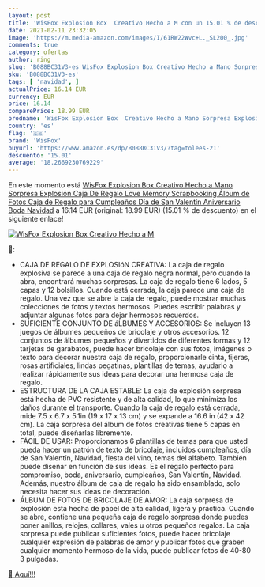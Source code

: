 ```yaml
---
layout: post
title: 'WisFox Explosion Box  Creativo Hecho a M con un 15.01 % de descuento'
date: 2021-02-11 23:32:05
image: 'https://m.media-amazon.com/images/I/61RW22Wvc+L._SL200_.jpg'
comments: true
category: ofertas
author: ring
slug: 'B088BC31V3-es WisFox Explosion Box Creativo Hecho a Mano Sorpresa...'
sku: 'B088BC31V3-es'
tags: [ 'navidad', ]
actualPrice: 16.14 EUR
currency: EUR
price: 16.14
comparePrice: 18.99 EUR
prodname: 'WisFox Explosion Box  Creativo Hecho a Mano Sorpresa Explosión Caja De Regalo Love Memory  Scrapbooking Álbum de Fotos Caja de Regalo para Cumpleaños Día de San Valentín Aniversario Boda Navidad'
country: 'es'
flag: '🇪🇸'
brand: 'WisFox'
buyurl: 'https://www.amazon.es/dp/B088BC31V3/?tag=tolees-21'
descuento: '15.01'
average: '18.2669230769229'
---
```


En este momento está [WisFox Explosion Box  Creativo Hecho a Mano Sorpresa Explosión Caja De Regalo Love Memory  Scrapbooking Álbum de Fotos Caja de Regalo para Cumpleaños Día de San Valentín Aniversario Boda Navidad](https://www.amazon.es/dp/B088BC31V3/?tag=tolees-21) a 16.14 EUR (original: 18.99 EUR) (15.01 %  de descuento) en el siguiente enlace!

[![WisFox Explosion Box  Creativo Hecho a M](https://m.media-amazon.com/images/I/61RW22Wvc+L._SL200_.jpg)](https://www.amazon.es/dp/B088BC31V3/?tag=tolees-21)

🔎:

- CAJA DE REGALO DE EXPLOSIóN CREATIVA: La caja de regalo explosiva se parece a una caja de regalo negra normal, pero cuando la abra, encontrará muchas sorpresas. La caja de regalo tiene 6 lados, 5 capas y 12 bolsillos. Cuando está cerrada, la caja parece una caja de regalo. Una vez que se abre la caja de regalo, puede mostrar muchas colecciones de fotos y textos hermosos. Puedes escribir palabras y adjuntar algunas fotos para dejar hermosos recuerdos.
- SUFICIENTE CONJUNTO DE áLBUMES Y ACCESORIOS: Se incluyen 13 juegos de álbumes pequeños de bricolaje y otros accesorios. 12 conjuntos de álbumes pequeños y divertidos de diferentes formas y 12 tarjetas de garabatos, puede hacer bricolaje con sus fotos, imágenes o texto para decorar nuestra caja de regalo, proporcionarle cinta, tijeras, rosas artificiales, lindas pegatinas, plantillas de temas, ayudarlo a realizar rápidamente sus ideas para decorar una hermosa caja de regalo.
- ESTRUCTURA DE LA CAJA ESTABLE: La caja de explosión sorpresa está hecha de PVC resistente y de alta calidad, lo que minimiza los daños durante el transporte. Cuando la caja de regalo está cerrada, mide 7.5 x 6.7 x 5.1in (19 x 17 x 13 cm) y se expande a 16.6 in (42 x 42 cm). La caja sorpresa del álbum de fotos creativas tiene 5 capas en total, puede diseñarlas libremente.
- FÁCIL DE USAR: Proporcionamos 6 plantillas de temas para que usted pueda hacer un patrón de texto de bricolaje, incluidos cumpleaños, día de San Valentín, Navidad, fiesta del vino, temas del alfabeto. También puede diseñar en función de sus ideas. Es el regalo perfecto para compromiso, boda, aniversario, cumpleaños, San Valentín, Navidad. Además, nuestro álbum de caja de regalo ha sido ensamblado, solo necesita hacer sus ideas de decoración.
- ÁLBUM DE FOTOS DE BRICOLAJE DE AMOR: La caja sorpresa de explosión está hecha de papel de alta calidad, ligera y práctica. Cuando se abre, contiene una pequeña caja de regalo sorpresa donde puedes poner anillos, relojes, collares, vales u otros pequeños regalos. La caja sorpresa puede publicar suficientes fotos, puede hacer bricolaje cualquier expresión de palabras de amor y publicar fotos que graben cualquier momento hermoso de la vida, puede publicar fotos de 40-80 3 pulgadas.

[🛒 Aquí!!!](https://www.amazon.es/dp/B088BC31V3/?tag=tolees-21)
